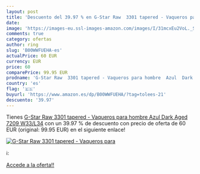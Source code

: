 ```yaml
---
layout: post
title: 'Descuento del 39.97 % en G-Star Raw  3301 tapered - Vaqueros para'
date: 
image: 'https://images-eu.ssl-images-amazon.com/images/I/31mcxEu2VoL._SL200_.jpg'
comments: true
category: ofertas
author: ring
slug: 'B00WWFUEHA-es'
actualPrice: 60 EUR
currency: EUR
price: 60
comparePrice: 99.95 EUR
prodname: 'G-Star Raw  3301 tapered - Vaqueros para hombre  Azul  Dark Aged 7209   W33/L34'
country: 'es'
flag: '🇪🇸'
buyurl: 'https://www.amazon.es/dp/B00WWFUEHA/?tag=tolees-21'
descuento: '39.97'
---
```


Tienes [G-Star Raw  3301 tapered - Vaqueros para hombre  Azul  Dark Aged 7209   W33/L34](https://www.amazon.es/dp/B00WWFUEHA/?tag=tolees-21) con un 39.97 % de descuento con precio de oferta de 60 EUR (original: 99.95 EUR) en el siguiente enlace!

[![G-Star Raw  3301 tapered - Vaqueros para](https://images-eu.ssl-images-amazon.com/images/I/31mcxEu2VoL._SL200_.jpg)](https://www.amazon.es/dp/B00WWFUEHA/?tag=tolees-21)

ℹ️:


[Accede a la oferta!!](https://www.amazon.es/dp/B00WWFUEHA/?tag=tolees-21)
